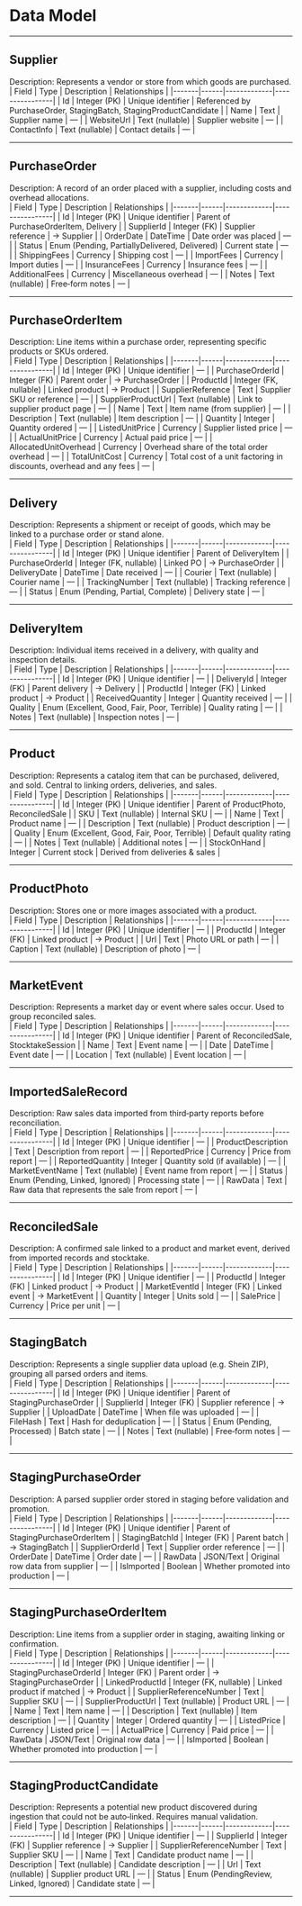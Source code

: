 # Data Model

---

## Supplier
Description: Represents a vendor or store from which goods are purchased.  
| Field | Type | Description | Relationships |
|-------|------|-------------|----------------|
| Id | Integer (PK) | Unique identifier | Referenced by PurchaseOrder, StagingBatch, StagingProductCandidate |
| Name | Text | Supplier name | — |
| WebsiteUrl | Text (nullable) | Supplier website | — |
| ContactInfo | Text (nullable) | Contact details | — |

---

## PurchaseOrder
Description: A record of an order placed with a supplier, including costs and overhead allocations.  
| Field | Type | Description | Relationships |
|-------|------|-------------|----------------|
| Id | Integer (PK) | Unique identifier | Parent of PurchaseOrderItem, Delivery |
| SupplierId | Integer (FK) | Supplier reference | → Supplier |
| OrderDate | DateTime | Date order was placed | — |
| Status | Enum (Pending, PartiallyDelivered, Delivered) | Current state | — |
| ShippingFees | Currency | Shipping cost | — |
| ImportFees | Currency | Import duties | — |
| InsuranceFees | Currency | Insurance fees | — |
| AdditionalFees | Currency | Miscellaneous overhead | — |
| Notes | Text (nullable) | Free‑form notes | — |

---

## PurchaseOrderItem
Description: Line items within a purchase order, representing specific products or SKUs ordered.  
| Field | Type | Description | Relationships |
|-------|------|-------------|----------------|
| Id | Integer (PK) | Unique identifier | — |
| PurchaseOrderId | Integer (FK) | Parent order | → PurchaseOrder |
| ProductId | Integer (FK, nullable) | Linked product | → Product |
| SupplierReference | Text | Supplier SKU or reference | — |
| SupplierProductUrl | Text (nullable) | Link to supplier product page | — |
| Name | Text | Item name (from supplier) | — |
| Description | Text (nullable) | Item description | — |
| Quantity | Integer | Quantity ordered | — |
| ListedUnitPrice | Currency | Supplier listed price | — |
| ActualUnitPrice | Currency | Actual paid price | — |
| AllocatedUnitOverhead | Currency | Overhead share of the total order overhead | — |
| TotalUnitCost | Currency | Total cost of a unit factoring in discounts, overhead and any fees | — |

---

## Delivery
Description: Represents a shipment or receipt of goods, which may be linked to a purchase order or stand alone.  
| Field | Type | Description | Relationships |
|-------|------|-------------|----------------|
| Id | Integer (PK) | Unique identifier | Parent of DeliveryItem |
| PurchaseOrderId | Integer (FK, nullable) | Linked PO | → PurchaseOrder |
| DeliveryDate | DateTime | Date received | — |
| Courier | Text (nullable) | Courier name | — |
| TrackingNumber | Text (nullable) | Tracking reference | — |
| Status | Enum (Pending, Partial, Complete) | Delivery state | — |

---

## DeliveryItem
Description: Individual items received in a delivery, with quality and inspection details.  
| Field | Type | Description | Relationships |
|-------|------|-------------|----------------|
| Id | Integer (PK) | Unique identifier | — |
| DeliveryId | Integer (FK) | Parent delivery | → Delivery |
| ProductId | Integer (FK) | Linked product | → Product |
| ReceivedQuantity | Integer | Quantity received | — |
| Quality | Enum (Excellent, Good, Fair, Poor, Terrible) | Quality rating | — |
| Notes | Text (nullable) | Inspection notes | — |

---

## Product
Description: Represents a catalog item that can be purchased, delivered, and sold. Central to linking orders, deliveries, and sales.  
| Field | Type | Description | Relationships |
|-------|------|-------------|----------------|
| Id | Integer (PK) | Unique identifier | Parent of ProductPhoto, ReconciledSale |
| SKU | Text (nullable) | Internal SKU | — |
| Name | Text | Product name | — |
| Description | Text (nullable) | Product description | — |
| Quality | Enum (Excellent, Good, Fair, Poor, Terrible) | Default quality rating | — |
| Notes | Text (nullable) | Additional notes | — |
| StockOnHand | Integer | Current stock | Derived from deliveries & sales |

---

## ProductPhoto
Description: Stores one or more images associated with a product.  
| Field | Type | Description | Relationships |
|-------|------|-------------|----------------|
| Id | Integer (PK) | Unique identifier | — |
| ProductId | Integer (FK) | Linked product | → Product |
| Url | Text | Photo URL or path | — |
| Caption | Text (nullable) | Description of photo | — |

---

## MarketEvent
Description: Represents a market day or event where sales occur. Used to group reconciled sales.  
| Field | Type | Description | Relationships |
|-------|------|-------------|----------------|
| Id | Integer (PK) | Unique identifier | Parent of ReconciledSale, StocktakeSession |
| Name | Text | Event name | — |
| Date | DateTime | Event date | — |
| Location | Text (nullable) | Event location | — |

---

## ImportedSaleRecord
Description: Raw sales data imported from third‑party reports before reconciliation.  
| Field | Type | Description | Relationships |
|-------|------|-------------|----------------|
| Id | Integer (PK) | Unique identifier | — |
| ProductDescription | Text | Description from report | — |
| ReportedPrice | Currency | Price from report | — |
| ReportedQuantity | Integer | Quantity sold (if available) | — |
| MarketEventName | Text (nullable) | Event name from report | — |
| Status | Enum (Pending, Linked, Ignored) | Processing state | — |
| RawData | Text | Raw data that represents the sale from report | — |

---

## ReconciledSale
Description: A confirmed sale linked to a product and market event, derived from imported records and stocktake.  
| Field | Type | Description | Relationships |
|-------|------|-------------|----------------|
| Id | Integer (PK) | Unique identifier | — |
| ProductId | Integer (FK) | Linked product | → Product |
| MarketEventId | Integer (FK) | Linked event | → MarketEvent |
| Quantity | Integer | Units sold | — |
| SalePrice | Currency | Price per unit | — |


---

## StagingBatch
Description: Represents a single supplier data upload (e.g. Shein ZIP), grouping all parsed orders and items.  
| Field | Type | Description | Relationships |
|-------|------|-------------|----------------|
| Id | Integer (PK) | Unique identifier | Parent of StagingPurchaseOrder |
| SupplierId | Integer (FK) | Supplier reference | → Supplier |
| UploadDate | DateTime | When file was uploaded | — |
| FileHash | Text | Hash for deduplication | — |
| Status | Enum (Pending, Processed) | Batch state | — |
| Notes | Text (nullable) | Free‑form notes | — |

---

## StagingPurchaseOrder
Description: A parsed supplier order stored in staging before validation and promotion.  
| Field | Type | Description | Relationships |
|-------|------|-------------|----------------|
| Id | Integer (PK) | Unique identifier | Parent of StagingPurchaseOrderItem |
| StagingBatchId | Integer (FK) | Parent batch | → StagingBatch |
| SupplierOrderId | Text | Supplier order reference | — |
| OrderDate | DateTime | Order date | — |
| RawData | JSON/Text | Original row data from supplier | — |
| IsImported | Boolean | Whether promoted into production | — |

---

## StagingPurchaseOrderItem
Description: Line items from a supplier order in staging, awaiting linking or confirmation.  
| Field | Type | Description | Relationships |
|-------|------|-------------|----------------|
| Id | Integer (PK) | Unique identifier | — |
| StagingPurchaseOrderId | Integer (FK) | Parent order | → StagingPurchaseOrder |
| LinkedProductId | Integer (FK, nullable) | Linked product if matched | → Product |
| SupplierReferenceNumber | Text | Supplier SKU | — |
| SupplierProductUrl | Text (nullable) | Product URL | — |
| Name | Text | Item name | — |
| Description | Text (nullable) | Item description | — |
| Quantity | Integer | Ordered quantity | — |
| ListedPrice | Currency | Listed price | — |
| ActualPrice | Currency | Paid price | — |
| RawData | JSON/Text | Original row data | — |
| IsImported | Boolean | Whether promoted into production | — |

---

## StagingProductCandidate
Description: Represents a potential new product discovered during ingestion that could not be auto‑linked. Requires manual validation.  
| Field | Type | Description | Relationships |
|-------|------|-------------|----------------|
| Id | Integer (PK) | Unique identifier | — |
| SupplierId | Integer (FK) | Supplier reference | → Supplier |
| SupplierReferenceNumber | Text | Supplier SKU | — |
| Name | Text | Candidate product name | — |
| Description | Text (nullable) | Candidate description | — |
| Url | Text (nullable) | Supplier product URL | — |
| Status | Enum (PendingReview, Linked, Ignored) | Candidate state | — |

---

